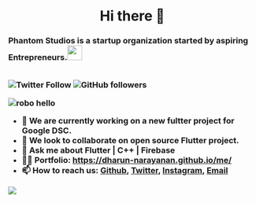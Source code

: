 <h1 align="center">Hi there 👋</h1>
<h3>Phantom Studios is a startup organization started by aspiring Entrepreneurs.<img src="https://media.giphy.com/media/WUlplcMpOCEmTGBtBW/giphy.gif" width="30"/</h3> <br><br>

![Twitter Follow](https://img.shields.io/twitter/follow/PhantomStudioad?label=PhantomStudioad&logo=twitter&style=for-the-badge)
![GitHub followers](https://img.shields.io/github/followers/Phantom-Studiosad?label=Phantom-Studiosad&logo=GitHub&style=for-the-badge)<br>

![robo hello](https://user-images.githubusercontent.com/51138087/93663951-39922d00-fa20-11ea-952b-48da7a6e5381.gif)
- 🔭 We are currently working on a new fultter project for Google DSC. 
- 👯 We look to collaborate on open source Flutter project. 
- 💬 Ask me about Flutter | C++ | Firebase
- :man_technologist: Portfolio: https://dharun-narayanan.github.io/me/
- 📫 How to reach us: [Github](https://github.com/Phantom-Studiosad/Phantom-Studiosad), [Twitter](https://twitter.com/PhantomStudioad), [Instagram](https://www.instagram.com/phantom_studio_s/?hl=en), [Email](mailto:phantomstudiosad@gmail.com)

![](https://komarev.com/ghpvc/?username=Phantom-Studiosad&color=brightgreen&style=flat&label=PROFILE+VIEWS)

